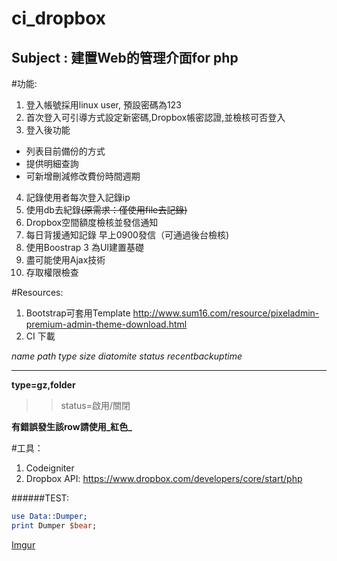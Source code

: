 ci_dropbox
==========

Subject : 建置Web的管理介面for php
--------------


#功能:
1. 登入帳號採用linux user, 預設密碼為123
2. 首次登入可引導方式設定新密碼,Dropbox帳密認證,並檢核可否登入
3. 登入後功能
  * 列表目前備份的方式
  * 提供明細查詢
  * 可新增刪減修改費份時間週期
4. 記錄使用者每次登入記錄ip
5. 使用db去紀錄~~(原需求：僅使用file去記錄)~~
6. Dropbox空間額度檢核並發信通知
7. 每日背援通知記錄 早上0900發信（可通過後台檢核)
8. 使用Boostrap 3 為UI建置基礎
9. 盡可能使用Ajax技術
10. 存取權限檢查

#Resources:
1. Bootstrap可套用Template http://www.sum16.com/resource/pixeladmin-premium-admin-theme-download.html
2. CI 下載

*name path type size diatomite status recentbackuptime*
***

**type=gz,folder**  
> > status=啟用/關閉   

**有錯誤發生該row請使用_紅色_**

#工具：
1. Codeigniter
2. Dropbox API: https://www.dropbox.com/developers/core/start/php

######TEST:
```perl
use Data::Dumper;
print Dumper $bear;
```
[Imgur](http://i.imgur.com/9nMly70.jpg?1)
